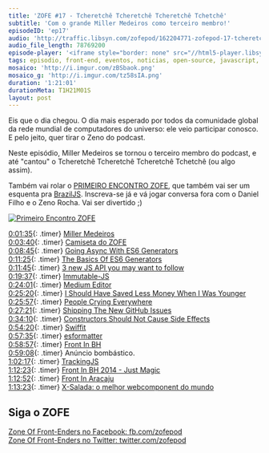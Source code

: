 ```yaml
---
title: 'ZOFE #17 - Tcheretchê Tcheretchê Tcheretchê Tchetchê'
subtitle: 'Com o grande Miller Medeiros como terceiro membro!'
episodeID: 'ep17'
audio: 'http://traffic.libsyn.com/zofepod/162204771-zofepod-17-tcheretche-tcheretche-tcheretche-tchetche.m4a'
audio_file_length: 78769200
episode-player: '<iframe style="border: none" src="//html5-player.libsyn.com/embed/episode/id/7032640/height/90/theme/custom/autoplay/no/autonext/no/thumbnail/yes/preload/no/no_addthis/no/direction/backward/render-playlist/no/custom-color/87A93A/" height="90" width="100%" scrolling="no"  allowfullscreen webkitallowfullscreen mozallowfullscreen oallowfullscreen msallowfullscreen></iframe>'
tags: episodio, front-end, eventos, noticias, open-source, javascript, miller medeiros
mosaico: 'http://i.imgur.com/zBSbaok.png'
mosaico_g: 'http://i.imgur.com/tz58sIA.png'
duration: '1:21:01'
durationMeta: T1H21M01S
layout: post
---
```


Eis que o dia chegou. O dia mais esperado por todos da comunidade global da rede mundial de computadores do universo: ele veio participar conosco. E pelo jeito, quer tirar o Zeno do podcast.

Neste episódio, Miller Medeiros se tornou o terceiro membro do podcast, e até "cantou" o Tcheretchê Tcheretchê Tcheretchê Tchetchê (ou algo assim).

<!-- excerpt -->

Também vai rolar o [PRIMEIRO ENCONTRO ZOFE](http://www.eventick.com.br/encontro-zofe-2014), que também vai ser um esquenta pra [BrazilJS](http://braziljs.com.br). Inscreva-se já e vá jogar conversa fora com o Daniel Filho e o Zeno Rocha. Vai ser divertido ;)

<a href="http://www.eventick.com.br/encontro-zofe-2014"><img src="http://i.imgur.com/lRfMxiS.png" alt="Primeiro Encontro ZOFE"></a>

[0:01:35](#t=0:01:35){: .timer} [Miller Medeiros](https://twitter.com/millermedeiros)<br>
[0:03:40](#t=0:03:40){: .timer} [Camiseta do ZOFE](https://cottonbureau.com/products/zone-of-front-enders)<br>
[0:08:45](#t=0:08:45){: .timer} [Going Async With ES6 Generators](http://davidwalsh.name/async-generators)<br>
[0:11:25](#t=0:11:25){: .timer} [The Basics Of ES6 Generators](http://davidwalsh.name/es6-generators/)<br>
[0:11:45](#t=0:11:45){: .timer} [3 new JS API you may want to follow](http://www.sitepoint.com/3-new-javascript-apis-may-want-follow/)<br>
[0:19:37](#t=0:19:37){: .timer} [Immutable-JS](https://github.com/facebook/immutable-js)<br>
[0:24:01](#t=0:24:01){: .timer} [Medium Editor](https://github.com/daviferreira/medium-editor)<br>
[0:25:20](#t=0:25:20){: .timer} [I Should Have Saved Less Money When I Was Younger](https://medium.com/@millermedeiros/i-should-have-saved-less-money-when-i-was-younger-b48c2af99464)<br>
[0:25:57](#t=0:25:57){: .timer} [People Crying Everywhere](https://medium.com/this-happened-to-me/people-crying-everywhere-f21b37866a9a)<br>
[0:27:21](#t=0:27:21){: .timer} [Shipping The New GitHub Issues](http://markdotto.com/2014/08/04/shipping-the-new-github-issues/)<br>
[0:34:10](#t=0:34:10){: .timer} [Constructors Should Not Cause Side Effects](http://blog.millermedeiros.com/constructors-should-not-cause-side-effects/)<br>
[0:54:20](#t=0:54:20){: .timer} [Swiffit](http://swffit.millermedeiros.com/)<br>
[0:57:35](#t=0:57:35){: .timer} [esformatter](https://github.com/millermedeiros/esformatter)<br>
[0:58:57](#t=0:58:57){: .timer} [Front In BH](http://frontinbh.com.br/2014/)<br>
[0:59:08](#t=0:59:08){: .timer} Anúncio bombástico.<br>
[1:02:17](#t=1:02:17){: .timer} [TrackingJS](http://trackingjs.com)<br>
[1:12:23](#t=1:12:23){: .timer} [Front In BH 2014 - Just Magic](http://blog.eventick.com.br/front-in-bh-2014-just-magic/)<br>
[1:12:52](#t=1:12:52){: .timer} [Front In Aracaju](http://www.frontinaracaju.com.br/)<br>
[1:13:23](#t=1:13:23){: .timer} [X-Salada: o melhor webcomponent do mundo](https://github.com/danielfilho/x-salada)<br>

## Siga o ZOFE

[Zone Of Front-Enders no Facebook: fb.com/zofepod](http://fb.com/zofepod/ 'ZOFE no Facebook: fb.com/zofepod')<br>
[Zone Of Front-Enders no Twitter: twitter.com/zofepod](http://twitter.com/zofepod/ 'ZOFE no Twitter')<br>

